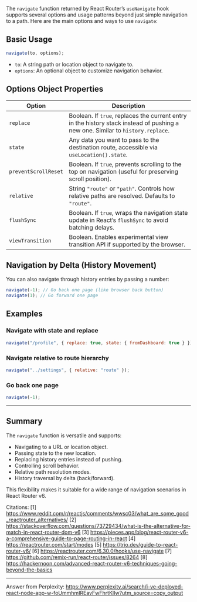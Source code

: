 The `navigate` function returned by React Router’s `useNavigate` hook supports several options and usage patterns beyond just
simple navigation to a path. Here are the main options and ways to use `navigate`:

## Basic Usage

```js
navigate(to, options);
```

- `to`: A string path or location object to navigate to.
- `options`: An optional object to customize navigation behavior.

## Options Object Properties

| Option               | Description                                                                                                                     |
| -------------------- | ------------------------------------------------------------------------------------------------------------------------------- |
| `replace`            | Boolean. If `true`, replaces the current entry in the history stack instead of pushing a new one. Similar to `history.replace`. |
| `state`              | Any data you want to pass to the destination route, accessible via `useLocation().state`.                                       |
| `preventScrollReset` | Boolean. If `true`, prevents scrolling to the top on navigation (useful for preserving scroll position).                        |
| `relative`           | String `"route"` or `"path"`. Controls how relative paths are resolved. Defaults to `"route"`.                                  |
| `flushSync`          | Boolean. If `true`, wraps the navigation state update in React’s `flushSync` to avoid batching delays.                          |
| `viewTransition`     | Boolean. Enables experimental view transition API if supported by the browser.                                                  |

## Navigation by Delta (History Movement)

You can also navigate through history entries by passing a number:

```js
navigate(-1); // Go back one page (like browser back button)
navigate(1); // Go forward one page
```

## Examples

### Navigate with state and replace

```js
navigate("/profile", { replace: true, state: { fromDashboard: true } });
```

### Navigate relative to route hierarchy

```js
navigate("../settings", { relative: "route" });
```

### Go back one page

```js
navigate(-1);
```

---

## Summary

The `navigate` function is versatile and supports:

- Navigating to a URL or location object.
- Passing state to the new location.
- Replacing history entries instead of pushing.
- Controlling scroll behavior.
- Relative path resolution modes.
- History traversal by delta (back/forward).

This flexibility makes it suitable for a wide range of navigation scenarios in React Router v6.

Citations: [1] https://www.reddit.com/r/reactjs/comments/wwsc03/what_are_some_good_reactrouter_alternatives/ [2]
https://stackoverflow.com/questions/73729434/what-is-the-alternative-for-match-in-react-router-dom-v6 [3]
https://pieces.app/blog/react-router-v6-a-comprehensive-guide-to-page-routing-in-react [4]
https://reactrouter.com/start/modes [5] https://trio.dev/guide-to-react-router-v6/ [6]
https://reactrouter.com/6.30.0/hooks/use-navigate [7] https://github.com/remix-run/react-router/issues/8264 [8]
https://hackernoon.com/advanced-react-router-v6-techniques-going-beyond-the-basics

---

Answer from Perplexity:
https://www.perplexity.ai/search/i-ve-deployed-react-node-app-w-foUmmhmIREavFwFhrtKlIw?utm_source=copy_output
